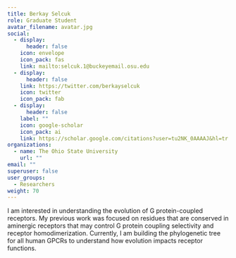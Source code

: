 ```yaml
---
title: Berkay Selcuk
role: Graduate Student
avatar_filename: avatar.jpg
social:
  - display:
      header: false
    icon: envelope
    icon_pack: fas
    link: mailto:selcuk.1@buckeyemail.osu.edu
  - display:
      header: false
    link: https://twitter.com/berkayselcuk
    icon: twitter
    icon_pack: fab
  - display:
      header: false
    label: ""
    icon: google-scholar
    icon_pack: ai
    link: https://scholar.google.com/citations?user=tu2NK_0AAAAJ&hl=tr
organizations:
  - name: The Ohio State University
    url: ""
email: ""
superuser: false
user_groups:
  - Researchers
weight: 70
---
```



<!--StartFragment-->

I am interested in understanding the evolution of G protein-coupled receptors. My previous work was focused on residues that are conserved in aminergic receptors that may control G protein coupling selectivity and receptor homodimerization. Currently, I am building the phylogenetic tree for all human GPCRs to understand how evolution impacts receptor functions.

<!--EndFragment-->